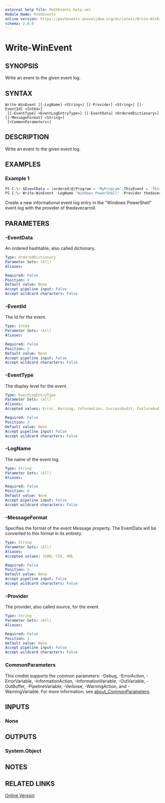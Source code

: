 ```yaml
---
external help file: PoShEvents-help.xml
Module Name: PoShEvents
online version: https://poshevents.anovelidea.org/en/latest/Write-WinEvent/
schema: 2.0.0
---
```


# Write-WinEvent

## SYNOPSIS
Write an event to the given event log.

## SYNTAX

```
Write-WinEvent [[-LogName] <String>] [[-Provider] <String>] [[-EventId] <Int64>]
 [[-EventType] <EventLogEntryType>] [[-EventData] <OrderedDictionary>] [[-MessageFormat] <String>]
 [<CommonParameters>]
```

## DESCRIPTION
Write an event to the given event log.

## EXAMPLES

### Example 1
```powershell
PS C:\> $EventData = [ordered]@{Program = 'MyProgram';ThisEvent = 'This is an event I want to track'; SomethingElse = 'I like the C64'}
PS C:\> Write-WinEvent -LogName "Windows PowerShell" -Provider thedavecarroll -EventId 100 -EventType Information -EventData $EventData
```

Create a new informational event log entry in the "Windows PowerShell" event log with the provider of thedavecarroll.

## PARAMETERS

### -EventData
An ordered hashtable, also called dictionary.

```yaml
Type: OrderedDictionary
Parameter Sets: (All)
Aliases:

Required: False
Position: 4
Default value: None
Accept pipeline input: False
Accept wildcard characters: False
```

### -EventId
The Id for the event.

```yaml
Type: Int64
Parameter Sets: (All)
Aliases:

Required: False
Position: 2
Default value: None
Accept pipeline input: False
Accept wildcard characters: False
```

### -EventType
The display level for the event.

```yaml
Type: EventLogEntryType
Parameter Sets: (All)
Aliases:
Accepted values: Error, Warning, Information, SuccessAudit, FailureAudit

Required: False
Position: 3
Default value: None
Accept pipeline input: False
Accept wildcard characters: False
```

### -LogName
The name of the event log.

```yaml
Type: String
Parameter Sets: (All)
Aliases:

Required: False
Position: 0
Default value: None
Accept pipeline input: False
Accept wildcard characters: False
```

### -MessageFormat
Specifies the format of the event Message property. The EventData will be converted to this format in its entirety.

```yaml
Type: String
Parameter Sets: (All)
Aliases:
Accepted values: JSON, CSV, XML

Required: False
Position: 5
Default value: None
Accept pipeline input: False
Accept wildcard characters: False
```

### -Provider
The provider, also called source, for the event.

```yaml
Type: String
Parameter Sets: (All)
Aliases:

Required: False
Position: 1
Default value: None
Accept pipeline input: False
Accept wildcard characters: False
```

### CommonParameters
This cmdlet supports the common parameters: -Debug, -ErrorAction, -ErrorVariable, -InformationAction, -InformationVariable, -OutVariable, -OutBuffer, -PipelineVariable, -Verbose, -WarningAction, and -WarningVariable. For more information, see [about_CommonParameters](http://go.microsoft.com/fwlink/?LinkID=113216).

## INPUTS

### None

## OUTPUTS

### System.Object
## NOTES

## RELATED LINKS

[Online Version](https://poshevents.anovelidea.org/en/latest/Write-WinEvent/)
